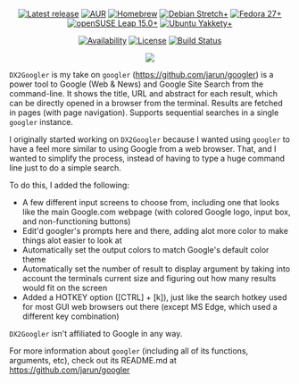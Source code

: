 <p align="center">
<a href="https://github.com/jarun/googler/releases/latest"><img src="https://img.shields.io/github/release/jarun/googler.svg?maxAge=600" alt="Latest release" /></a>
<a href="https://aur.archlinux.org/packages/googler"><img src="https://img.shields.io/aur/version/googler.svg?maxAge=600" alt="AUR" /></a>
<a href="http://formulae.brew.sh/formula/googler"><img src="https://img.shields.io/homebrew/v/googler.svg?maxAge=600" alt="Homebrew" /></a>
<a href="https://packages.debian.org/search?keywords=googler&searchon=names"><img src="https://img.shields.io/badge/debian-9+-blue.svg?maxAge=2592000" alt="Debian Stretch+" /></a>
<a href="https://apps.fedoraproject.org/packages/googler"><img src="https://img.shields.io/badge/fedora-27+-blue.svg?maxAge=2592000" alt="Fedora 27+" /></a>
<a href="https://software.opensuse.org/search?q=googler"><img src="https://img.shields.io/badge/opensuse%20leap-15.0+-blue.svg?maxAge=2592000" alt="openSUSE Leap 15.0+" /></a>
<a href="https://packages.ubuntu.com/search?keywords=googler&searchon=names"><img src="https://img.shields.io/badge/ubuntu-16.10+-blue.svg?maxAge=2592000" alt="Ubuntu Yakkety+" /></a>
</p>

<p align="center">
<a href="https://repology.org/metapackage/googler"><img src="https://repology.org/badge/tiny-repos/googler.svg" alt="Availability"></a>
<a href="https://github.com/jarun/googler/blob/master/LICENSE"><img src="https://img.shields.io/badge/license-GPLv3-yellow.svg?maxAge=2592000" alt="License" /></a>
<a href="https://circleci.com/gh/jarun/workflows/googler"><img src="https://img.shields.io/circleci/project/github/jarun/googler.svg" alt="Build Status" /></a>
</p>

<p align="center">
<a href="https://asciinema.org/a/vyvNa0mg0zcBOfiNZUVJaIT1M" target="_blank"><img src="https://asciinema.org/a/vyvNa0mg0zcBOfiNZUVJaIT1M.svg" /></a>
</p>

`DX2Googler` is my take on `googler` (https://github.com/jarun/googler) is a power tool to Google (Web & News) and Google Site Search from the command-line. It shows the title, URL and abstract for each result, which can be directly opened in a browser from the terminal. Results are fetched in pages (with page navigation). Supports sequential searches in a single `googler` instance.

I originally started working on `DX2Googler` because I wanted using `googler` to have a feel more similar to using Google from a web browser. That, and I wanted to simplify the process, instead of having to type a huge command line just to do a simple search.

To do this, I added the following:
  - A few different input screens to choose from, including one that looks like the main Google.com webpage (with colored Google logo, input box, and non-functioning buttons)
  - Edit'd googler's prompts here and there, adding alot more color to make things alot easier to look at
  - Automatically set the output colors to match Google's default color theme
  - Automatically set the number of result to display argument by taking into account the terminals current size and figuring out how many results would fit on the screen
  - Added a HOTKEY option ([CTRL] + [k]), just like the search hotkey used for most GUI web browsers out there (except MS Edge, which used a different key combination)
  
`DX2Googler` isn't affiliated to Google in any way.

For more information about `googler` (including all of its functions, arguments, etc), check out its README.md at https://github.com/jarun/googler
